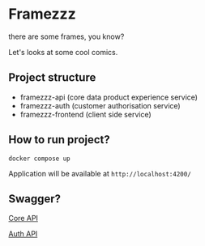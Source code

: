 # Framezzz
there are some frames, you know?

Let's looks at some cool comics.

## Project structure

- framezzz-api (core data product experience service)
- framezzz-auth (customer authorisation service)
- framezzz-frontend (client side service)

## How to run project?

```shell
docker compose up
```

Application will be available at `http://localhost:4200/`

## Swagger?

[Core API](https://github.com/CyberBoyzzz/Framezzz/blob/main/framezzz-api/cmd/server/docs/swagger.yaml)

[Auth API](https://github.com/CyberBoyzzz/Framezzz/blob/main/framezzz-auth/docs/swagger.yml)
